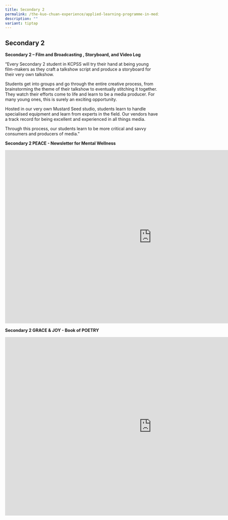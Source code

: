 ```yaml
---
title: Secondary 2
permalink: /the-kuo-chuan-experience/applied-learning-programme-in-media-literacy/secondary-2/
description: ""
variant: tiptap
---
```

<h2>Secondary 2</h2>
<p><strong>Secondary 2 – Film and Broadcasting , Storyboard, and Video Log</strong>
</p>
<p>“Every Secondary 2 student in KCPSS will try their hand at being young
film-makers as they craft a talkshow script and produce a storyboard for
their very own talkshow.</p>
<p>Students get into groups and go through the entire creative process, from
brainstorming the theme of their talkshow to eventually stitching it together.
They watch their efforts come to life and learn to be a media producer.
For many young ones, this is surely an exciting opportunity.</p>
<p>Hosted in our very own Mustard Seed studio, students learn to handle specialised
equipment and learn from experts in the field. Our vendors have a track
record for being excellent and experienced in all things media.</p>
<p>Through this process, our students learn to be more critical and savvy
consumers and producers of media.”</p>
<p></p>
<p></p>
<p><strong>Secondary 2 PEACE - Newsletter for Mental Wellness</strong>
</p>
<div class="iframe-wrapper">
<iframe height="569" width="960" allowfullscreen="true" frameborder="0" src="https://docs.google.com/presentation/d/e/2PACX-1vRGx6KhSwzedw0A71xF93302QuZOkyGTSzJBQ7ZY5Byxs7rGWgxQbBoMXpC-L-bstnvbb-HDHV1fEP6/embed?start=true&amp;loop=true&amp;delayms=10000"></iframe>
</div>
<p><strong>Secondary 2 GRACE &amp; JOY - Book of POETRY</strong>
</p>
<div class="iframe-wrapper">
<iframe height="586" width="960" allowfullscreen="true" frameborder="0" src="https://docs.google.com/presentation/d/e/2PACX-1vT6rRfVXWD9i-LO6Jfx7SfIuI2jcl9wV6QSkUKLnRVnS9SsoxW-h6URvGRnFQjKxwk7iodau5Y2FXOd/embed?start=true&amp;loop=true&amp;delayms=3000"></iframe>
</div>
<p></p>